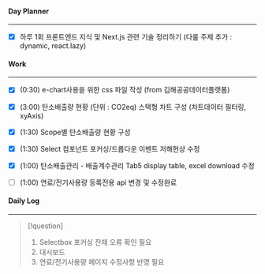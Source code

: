 
#### Day Planner
---
- [x] 하루 1회 프론트엔드 지식 및 Next.js 관련 기술 정리하기 (다룰 주제 추가 : dynamic, react.lazy)


#### Work
---
- [x] (0:30) e-chart사용을 위한 css 파일 작성 (from 김해공공데이터플랫폼)
- [x] (3:00) 탄소배출량 현황 (단위 : CO2eq) 스택형 차트 구성 (차트데이터 필터링, xyAxis)
- [x] (1:30) Scope별 탄소배출량 현황 구성
- [x] (1:30) Select 컴포넌트 포커싱/드롭다운 이벤트 저해현상 수정
- [x] (1:00) 탄소배출관리 - 배출계수관리 Tab5 display table, excel download 수정
- [ ] (1:00) 연료/전기사용량 등록전용 api 변경 및 수정완료


#### Daily Log
---
> [!question]
> 1. Selectbox 포커싱 잔재 오류 확인 필요
> 2. 대시보드
> 3. 연료/전기사용량 페이지 수정사항 반영 필요



